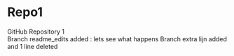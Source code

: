 # Repo1
GitHub Repository 1  
Branch readme_edits added : lets see what happens
Branch extra lijn added and 1 line deleted
